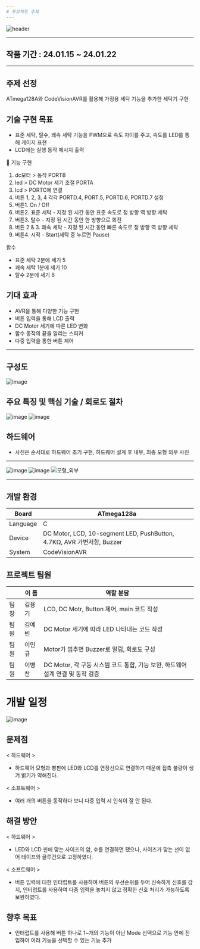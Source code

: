 ```yaml
---
# 프로젝트 주제
---
```


![header](https://capsule-render.vercel.app/api?type=venom&color=0:5DEBD7,100:b678c4&height=200&section=header&text=AVR%20WashingMachine&fontSize=40)

---
## 작품 기간 : 24.01.15 ~ 24.01.22
---
## 주제 선정
ATmega128A와 CodeVisionAVR를 활용해 가정용 세탁 기능을 추가한 세탁기 구현

## 기술 구현 목표
- 표준 세탁, 탈수, 쾌속 세탁 기능을 PWM으로 속도 차이를 주고, 속도를 LED를 통해 게이지 표현
- LCD에는 실행 동작 메시지 출력

📌 기능 구현
1. dc모터 > 동작 PORTB
2. led > DC Motor 세기 조절 PORTA
3. lcd > PORTC에 연결
4. 버튼 1, 2, 3, 4 각각 PORTD.4, PORT.5, PORTD.6, PORTD.7 설정
5. 버튼1. On / Off
6. 버튼2. 표준 세탁 - 지정 된 시간 동안 표준 속도로 정 방향 역 방향 세탁
7. 버튼3. 탈수 - 지정 된 시간 동안 한 방향으로 회전
8. 버튼 2 & 3. 쾌속 세탁 - 지정 된 시간 동안 빠른  속도로 정 방향 역 방향 세탁
9. 버튼4. 시작 - Start(세탁 중 누르면 Pause)

함수
- 표준 세탁 2분에 세기 5
- 쾌속 세탁 1분에 세기 10
- 탈수 2분에 세기 8

## 기대 효과
- AVR을 통해 다양한 기능 구현
- 버튼 입력을 통해 LCD 출력
- DC Motor 세기에 따른 LED 변화
- 함수 동작의 끝을 알리는 스피커
- 다중 입력을 통한 버튼 제어
---
## 구성도
![image](https://github.com/BChanGod/AVR_WashingMachine/assets/159971128/9710092e-9dc1-4723-a2bc-00c9628062ec)

## 주요 특징 및 핵심 기술 / 회로도 절차
![image](https://github.com/BChanGod/AVR_WashingMachine/assets/159971128/931d30e6-0035-4bf8-b546-d476c240ae34)
![image](https://github.com/BChanGod/AVR_WashingMachine/assets/159971128/2e8d465e-5c99-4c67-afc8-6f3e5e69a477)


## 하드웨어
- 사진은 순서대로 하드웨어 초기 구현, 하드웨어 설계 후 내부, 최종 모형 외부 사진
---
![image](https://github.com/BChanGod/AVR_WashingMachine/assets/159971128/a5c40686-a685-429c-8597-c65edcd94e48)
![image](https://github.com/BChanGod/AVR_WashingMachine/assets/159971128/4607279e-d5bc-47fe-bce4-17f08302ceb7)
![모형_외부](https://github.com/BChanGod/AVR_WashingMachine/assets/159971128/52c0b695-102d-47b8-8e6c-d7a1a06d3b9f)

---
## 개발 환경
| Board | ATmega128a |
| --- | --- |
| Language |C|
| Device | DC Motor, LCD, 10-segment LED, PushButton, 4.7KΩ, AVR 가변저항, Buzzer |
| System | CodeVisionAVR |

## 프로젝트 팀원
|  | 이  름 | 역할 분담 |
| --- | --- | --- |
| 팀장 | 김용기 | LCD, DC Motr, Button 제어, main 코드 작성 |
| 팀원 | 김예빈 | DC Motor 세기에 따라 LED 나타내는 코드 작성 |
| 팀원 | 이민규 | Motor가 멈추면 Buzzer로 알림, 회로도 구성 |
| 팀원 | 이병찬 | DC Motor, 각 구동 시스템 코드 통합, 기능 보완, 하드웨어 설계 연결 및 동작 검증 |

# 개발 일정
![image](https://github.com/BChanGod/AVR_WashingMachine/assets/159971128/cce3174d-1015-4240-b327-266007fe3f66)

## 문제점
< 하드웨어 >
- 하드웨어 모형과 빵판에 LED와 LCD를 연장선으로 연결하기 때문에 접촉 불량이 생겨 밝기가 약해진다.

< 소프트웨어 >
- 여러 개의 버튼을 동작하다 보니 다중 입력 시 인식이 잘 안 된다.

## 해결 방안
< 하드웨어 >
- LED와 LCD 핀에 맞는 사이즈의 암, 수를 연결하면 됐으나, 사이즈가 맞는 선이 없어 테이프와 글루건으로 고정하였다.

< 소프트웨어 >
- 버튼 입력에 대한 인터럽트를 사용하여 버튼의 우선순위를 두어 신속하게 신호를 감지, 인터럽트를 사용하여 다중 입력을 놓치지 않고 정확한 신호 처리가 가능하도록 보완하였다.

## 향후 목표
- 인터럽트를 사용해 버튼 하나로 1~개의 기능이 아닌 Mode 선택으로 기능 안에 진입하여 여러 기능을 선택할 수 있는 기능 추가

